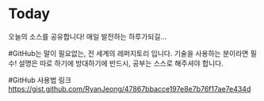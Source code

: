 # Today
오늘의 소스를 공유합니다! 매일 발전하는 하루가되길...

#GitHub는 말이 필요없는, 
전 세계의 레퍼지토리 입니다.
기술을 사용하는 분이라면 필수! 
설명은 따로 하기에 방대하기에 반드시, 
공부는 스스로 해주셔야 합니다.
 
#GitHub 사용법 링크 
https://gist.github.com/RyanJeong/47867bbacce197e8e7b76f17ae7e434d

